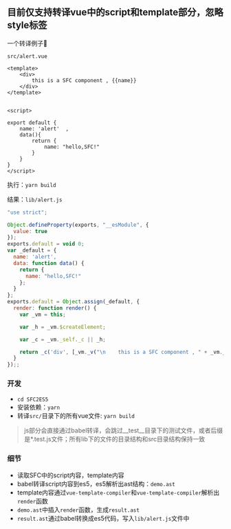 ## 目前仅支持转译vue中的script和template部分，忽略style标签 

一个转译例子🌰


`src/alert.vue`
```vue
<template>
    <div>
        this is a SFC component , {{name}}
    </div>
</template>


<script>

export default {
    name: 'alert'  ,
    data(){
        return {
            name: "hello,SFC!"
        }
    }
}
</script>
```

执行：`yarn build`

结果：`lib/alert.js`

```js
"use strict";

Object.defineProperty(exports, "__esModule", {
  value: true
});
exports.default = void 0;
var _default = {
  name: 'alert',
  data: function data() {
    return {
      name: "hello,SFC!"
    };
  }
};
exports.default = Object.assign(_default, {
  render: function render() {
    var _vm = this;

    var _h = _vm.$createElement;

    var _c = _vm._self._c || _h;

    return _c('div', [_vm._v("\n    this is a SFC component , " + _vm._s(_vm.name) + "\n")]);
  }
});;
```

### 开发
- `cd SFC2ES5`
- 安装依赖：`yarn`
- 转译`src/`目录下的所有vue文件: `yarn build`
> js部分会直接通过babel转译，会跳过__test__目录下的测试文件，或者后缀是*.test.js文件；所有lib下的文件的目录结构和src目录结构保持一致


### 细节

- 读取SFC中的script内容，template内容
- babel转译script内容到es5，es5解析出ast结构：`demo.ast`
- template内容通过`vue-template-compiler`和`vue-template-compiler`解析出`render`函数
- `demo.ast`中插入`render`函数，生成`result.ast`
- `result.ast`通过babel转换成es5代码，写入`lib/alert.js`文件中
